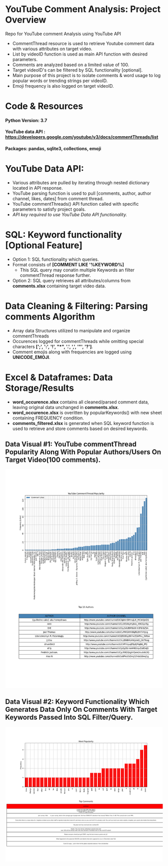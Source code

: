 # YouTube Comment Analysis: Project Overview
Repo for YouTube comment Analysis using YouTube API


- CommentThread resource is used to retrieve Youtube comment data with various attributes on target video.
- List by videoID function is used as main API function with desired parameters.
- Comments are analyzed based on a limited value of 100.
- Target videoID's can be filtered by SQL functionality [optional].
- Main purpose of this project is to isolate comments & word usage to log popular words or trending strings per videoID.
- Emoji frequency is also logged on target videoID.
 
 # Code & Resources 
 #### Python Version: 3.7
 #### YouTube data API : https://developers.google.com/youtube/v3/docs/commentThreads/list
 #### Packages: pandas, sqlite3, collections, emoji
  
 # YouTube Data API:
  - Various attributes are pulled by iterating through nested dictionary located in API response.
  - YouTube parsing function is used to pull [comments, author, author channel, likes, dates] from comment thread.
  - YouTube commentThreads() API function called with specific parameters to satisfy project goals.
  - *API key required to use YouTube Data API functionality.*
  
# SQL: Keyword functionality [Optional Feature]
  - Option 1: SQL functionality which queries.
  - Format consists of **[COMMENT LIKE '%KEYWORD%]**
    - This SQL query may conatin multiple Keywords an filter commentThread response further.
  - Option 2: SQL query retrieves all attributes/columns from **comments.xlsx** containing target video data.
  
# Data Cleaning & Filtering: Parsing comments Algorithm
  - Array data Structures utilized to manipulate and organize commentThreads
  - Occurences logged for commentThreads while omitting special characters **[';', ':', '!', "*", '.', ',', '"', '?']**.
  - Comment emojis along with frequencies are logged using **UNICODE_EMOJI**.
  
# Excel & Dataframes: Data Storage/Results
  - **word_occurence.xlsx** contains all cleaned/parsed comment data, leaving original data unchanged in **comments.xlsx**.
  - **word_occurence.xlsx** is overitten by popularKeywords() with new sheet containing FREQUENCY condition.
  - **comments_filtered.xlsx** is generated when SQL keyword function is used to retrieve and store comments based on desired keywords.


## Data Visual #1: YouTube commentThread Popularity Along With Popular Authors/Users On Target Video(100 comments).
![](https://raw.githubusercontent.com/Adan-Macias/Youtube_Project/main/Data_Visuals/popularity_100.png)

## Data Visual #2: Keyword Functionality Which Generates Data Only On Comments With Target Keywords Passed Into SQL Filter/Query.
![](https://raw.githubusercontent.com/Adan-Macias/Youtube_Project/main/Data_Visuals/keyword_comments.png)



